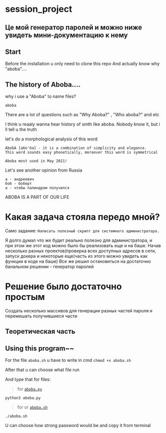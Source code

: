 # session_project
## Це мой генератор паролей и можно ниже увидеть мини-документацию к нему

## Start

Before the installation u only need to clone this repo 
And actually know why "aboba"....


## The history of Aboba....

why i use a "Aboba" to name files?

```
aboba
```
There are a lot of questions such as "Why Aboba?" , "Who aboba?" and etc

I think u reaaly wanna hear history of smth like aboba. Nobody know it, but i ll tell u the truth

let's do a morphological analysis of this word
```
AbobA [або'ба] - it is a combination of simplicity and elegance. 
This word sounds easy phonetically, moreover this word is symmetrical
```

`Aboba most used in May 2021!`

Let's see another opinion from Russia
```
а - андреевич
боб - боберт
а - чтобы палиндром получился
```
ABOBA IS A PART OF OUR LIFE

# Какая задача стояла передо мной?
Само задание:  `
Написать полезный скрипт для системного администратора.
`

Я долго думал что же будет реально полезно для администратора, и при этом же этот код можно было бы реализовать еще и на баше.
Начав несколько разных проектов(проверка всех доступных адресов в сети, запуск докера и некоторые еще(часть из этого можно увидеть как функции в коде на баше)
Все же решил остановиться на достаточно банальном решении - генератор паролей

# Решение было достаточно простым

Создать несколько массивов для генерации разных частей пароля и перемешать получившиеся части

## Теоретическая часть

## Using this program~~

For the file `aboba.sh` u have to write in cmd `chmod +x aboba.sh`

After that u can choose what file run 

And type that for files:
  > for [`aboba.py`](https://github.com/bob4inski/session_project/blob/main/aboba.py)
 ```
 python3 aboba.py
 ```
  > 
  > for  or  [`aboba.sh`](https://github.com/bob4inski/session_project/blob/main/aboba.sh)
  ```
  ./aboba.sh
  ```
  
  U can choose how strong password would be and copy it from terminal
  
